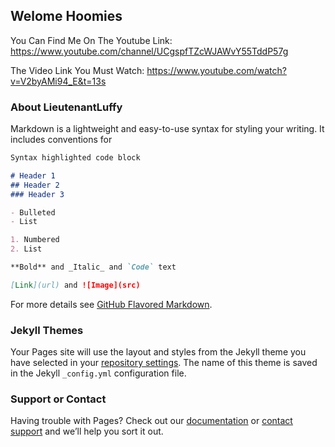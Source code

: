 ## Welome Hoomies 
You Can Find Me On The Youtube 
Link: https://www.youtube.com/channel/UCgspfTZcWJAWvY55TddP57g

The Video Link You Must Watch: https://www.youtube.com/watch?v=V2byAMi94_E&t=13s

### About LieutenantLuffy

Markdown is a lightweight and easy-to-use syntax for styling your writing. It includes conventions for

```markdown
Syntax highlighted code block

# Header 1
## Header 2
### Header 3

- Bulleted
- List

1. Numbered
2. List

**Bold** and _Italic_ and `Code` text

[Link](url) and ![Image](src)
```

For more details see [GitHub Flavored Markdown](https://guides.github.com/features/mastering-markdown/).

### Jekyll Themes

Your Pages site will use the layout and styles from the Jekyll theme you have selected in your [repository settings](https://github.com/lieutenantluffy/lieutenantluffy/settings). The name of this theme is saved in the Jekyll `_config.yml` configuration file.

### Support or Contact

Having trouble with Pages? Check out our [documentation](https://docs.github.com/categories/github-pages-basics/) or [contact support](https://support.github.com/contact) and we’ll help you sort it out.
